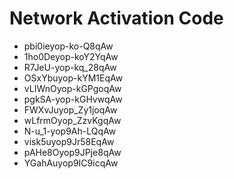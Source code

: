 # Network Activation Code
* pbi0ieyop-ko-Q8qAw
* 1ho0Deyop-koY2YqAw
* R7JeU-yop-kq_28qAw
* OSxYbuyop-kYM1EqAw
* vLIWnOyop-kGPgoqAw
* pgkSA-yop-kGHvwqAw
* FWXvJuyop_Zy1joqAw
* wLfrmOyop_ZzvKgqAw
* N-u_1-yop9Ah-LQqAw
* visk5uyop9Jr58EqAw
* pAHe8Oyop9JPje8qAw
* YGahAuyop9IC9icqAw